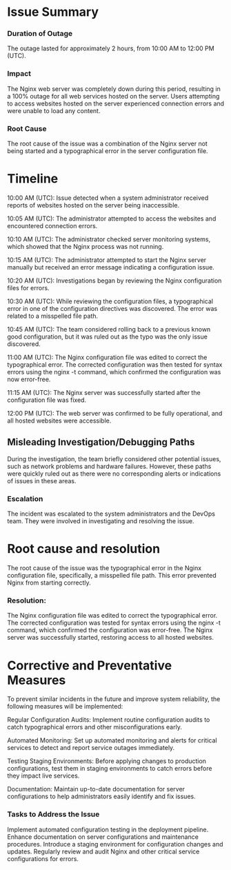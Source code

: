 # Issue Summary

### Duration of Outage
The outage lasted for approximately 2 hours, from 10:00 AM to 12:00 PM (UTC).

### Impact
The Nginx web server was completely down during this period, resulting in a 100% outage for all web services hosted on the server. Users attempting to access websites hosted on the server experienced connection errors and were unable to load any content.

### Root Cause
The root cause of the issue was a combination of the Nginx server not being started and a typographical error in the server configuration file.

# Timeline

10:00 AM (UTC): Issue detected when a system administrator received reports of websites hosted on the server being inaccessible.

10:05 AM (UTC): The administrator attempted to access the websites and encountered connection errors.

10:10 AM (UTC): The administrator checked server monitoring systems, which showed that the Nginx process was not running.

10:15 AM (UTC): The administrator attempted to start the Nginx server manually but received an error message indicating a configuration issue.

10:20 AM (UTC): Investigations began by reviewing the Nginx configuration files for errors.

10:30 AM (UTC): While reviewing the configuration files, a typographical error in one of the configuration directives was discovered. The error was related to a misspelled file path.

10:45 AM (UTC): The team considered rolling back to a previous known good configuration, but it was ruled out as the typo was the only issue discovered.

11:00 AM (UTC): The Nginx configuration file was edited to correct the typographical error. The corrected configuration was then tested for syntax errors using the nginx -t command, which confirmed the configuration was now error-free.

11:15 AM (UTC): The Nginx server was successfully started after the configuration file was fixed.

12:00 PM (UTC): The web server was confirmed to be fully operational, and all hosted websites were accessible.

## Misleading Investigation/Debugging Paths

During the investigation, the team briefly considered other potential issues, such as network problems and hardware failures. However, these paths were quickly ruled out as there were no corresponding alerts or indications of issues in these areas.

### Escalation

The incident was escalated to the system administrators and the DevOps team. They were involved in investigating and resolving the issue.

# Root cause and resolution

The root cause of the issue was the typographical error in the Nginx configuration file, specifically, a misspelled file path. This error prevented Nginx from starting correctly.

### Resolution:

The Nginx configuration file was edited to correct the typographical error.
The corrected configuration was tested for syntax errors using the nginx -t command, which confirmed the configuration was error-free.
The Nginx server was successfully started, restoring access to all hosted websites.

# Corrective and Preventative Measures

To prevent similar incidents in the future and improve system reliability, the following measures will be implemented:

Regular Configuration Audits: Implement routine configuration audits to catch typographical errors and other misconfigurations early.

Automated Monitoring: Set up automated monitoring and alerts for critical services to detect and report service outages immediately.

Testing Staging Environments: Before applying changes to production configurations, test them in staging environments to catch errors before they impact live services.

Documentation: Maintain up-to-date documentation for server configurations to help administrators easily identify and fix issues.

### Tasks to Address the Issue

Implement automated configuration testing in the deployment pipeline.
Enhance documentation on server configurations and maintenance procedures.
Introduce a staging environment for configuration changes and updates.
Regularly review and audit Nginx and other critical service configurations for errors.
